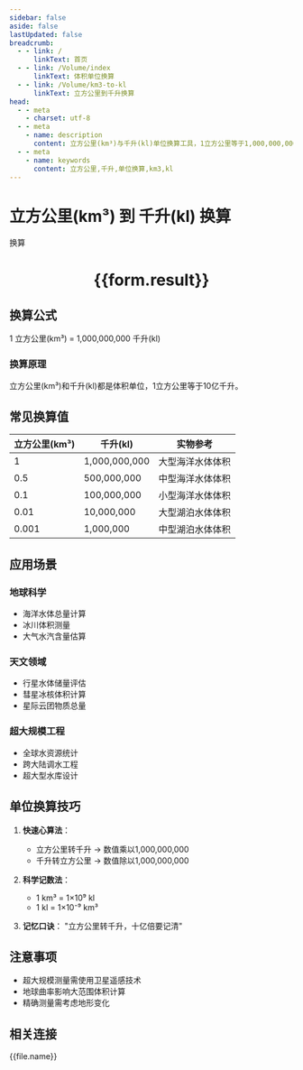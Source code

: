 ```yaml
---
sidebar: false
aside: false
lastUpdated: false
breadcrumb:
  - - link: /
      linkText: 首页
  - - link: /Volume/index
      linkText: 体积单位换算
  - - link: /Volume/km3-to-kl
      linkText: 立方公里到千升换算
head:
  - - meta
    - charset: utf-8
  - - meta
    - name: description
      content: 立方公里(km³)与千升(kl)单位换算工具，1立方公里等于1,000,000,000千升。
  - - meta
    - name: keywords
      content: 立方公里,千升,单位换算,km3,kl
---
```


# 立方公里(km³) 到 千升(kl) 换算

<script setup>
import { onMounted, reactive, inject ,ref  } from 'vue'
import { NButton,NForm ,NFormItem,NInput,NInputNumber,NSelect,NCard,useMessage ,NGrid ,NGi } from 'naive-ui'
import { defineClientComponent } from 'vitepress'
import { Volume } from '../../files';

const convert = inject('convert')
const formRef = ref(null);
const rules = {
  number:{
    required: true,
    type: 'number',
    trigger: "blur"
  }
}
const form = reactive({
  number:null,
  result:'',
  title:'立方公里(km³)到千升(kl)换算'
})

const convertHandler = (e) => {
  e.preventDefault();
  formRef.value?.validate((errors)=>{
    if (!errors) {
      form.result = `${form.number} km³ = ${convert(form.number).from('km3').to('kl')} kl`
    }
  })
}
</script>

<n-form size="large" :model="form" ref='formRef' :rules="rules">
  <n-form-item label="数值" path="number">
    <n-input-number size="large" style="width:100%" :min="0" v-model:value="form.number" placeholder="请输入立方公里数值" />
  </n-form-item>
  <n-form-item>
    <n-button type="primary" style="width:100%" @click="convertHandler">换算</n-button>
  </n-form-item>
</n-form>
<n-card embedded :bordered="false" hoverable>
  <div style="text-align:center">
    <h1>{{form.result}}</h1>
  </div>
</n-card>

## 换算公式
1 立方公里(km³) = 1,000,000,000 千升(kl)

### 换算原理
立方公里(km³)和千升(kl)都是体积单位，1立方公里等于10亿千升。

## 常见换算值
| 立方公里(km³) | 千升(kl) | 实物参考                 |
|-------------|---------|--------------------------|
| 1           | 1,000,000,000 | 大型海洋水体体积          |
| 0.5         | 500,000,000 | 中型海洋水体体积          |
| 0.1         | 100,000,000 | 小型海洋水体体积          |
| 0.01        | 10,000,000 | 大型湖泊水体体积          |
| 0.001       | 1,000,000 | 中型湖泊水体体积          |

## 应用场景
### 地球科学
- 海洋水体总量计算
- 冰川体积测量
- 大气水汽含量估算

### 天文领域
- 行星水体储量评估
- 彗星冰核体积计算
- 星际云团物质总量

### 超大规模工程
- 全球水资源统计
- 跨大陆调水工程
- 超大型水库设计

## 单位换算技巧
1. **快速心算法**：
   - 立方公里转千升 → 数值乘以1,000,000,000
   - 千升转立方公里 → 数值除以1,000,000,000

2. **科学记数法**：
   - 1 km³ = 1×10⁹ kl
   - 1 kl = 1×10⁻⁹ km³

3. **记忆口诀**：
   "立方公里转千升，十亿倍要记清"

## 注意事项
- 超大规模测量需使用卫星遥感技术
- 地球曲率影响大范围体积计算
- 精确测量需考虑地形变化

## 相关连接
<n-grid x-gap="12" :cols="4">
  <n-gi v-for="(file, index) in Volume" :key="index">
    <n-button
      text
      tag="a"
      :href="file.path"
      type="primary"
    >
      {{file.name}}
    </n-button>
  </n-gi>
</n-grid>